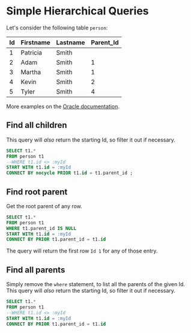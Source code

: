 # Simple Hierarchical Queries

Let's consider the following table `person`:

| Id | Firstname | Lastname | Parent_Id |
| -- | --- | --- | --- |
| 1  | Patricia | Smith | |
| 2  | Adam | Smith | 1|
| 3  | Martha | Smith | 1  |
| 4  | Kevin | Smith | 2 |
| 5  | Tyler | Smith | 4 |

More examples on the [Oracle documentation](https://docs.oracle.com/cd/B28359_01/server.111/b28286/queries003.htm#SQLRF52315).

## Find all children

This query will *also* return the starting Id, so filter it out if necessary.

```sql
SELECT t1.*
FROM person t1
--WHERE t1.id <> :myId
START WITH t1.id = :myId
CONNECT BY nocycle PRIOR t1.id = t1.parent_id ;
```

## Find root parent

Get the root parent of any row.

```sql
SELECT t1.*
FROM person t1
WHERE t1.parent_id IS NULL
START WITH t1.id = :myId
CONNECT BY PRIOR t1.parent_id = t1.id
```

The query will return the first row `Id 1` for any of those entry.

## Find all parents

Simply remove the `where` statement, to list all the parents of the given Id.
This query will *also* return the starting Id, so filter it out if necessary.

```sql
SELECT t1.*
FROM person t1
--WHERE t1.id <> :myId
START WITH t1.id = :myId
CONNECT BY PRIOR t1.parent_id = t1.id
```
